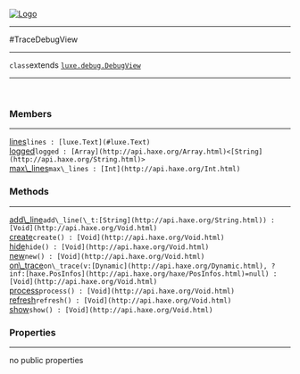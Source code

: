 
[![Logo](../../../images/logo.png)](../../../api/index.html)

---



#TraceDebugView



---

`class`extends <code><span>[luxe.debug.DebugView]()</span></code>
<span class="meta">

</span>


---

&nbsp;
&nbsp;

<h3>Members</h3> <hr/><span class="member apipage">
            <a name="lines"><a class="lift" href="#lines">lines</a></a><code class="signature apipage">lines : [luxe.Text](#luxe.Text)</code><br/></span>
        <span class="small_desc_flat"></span><span class="member apipage">
            <a name="logged"><a class="lift" href="#logged">logged</a></a><code class="signature apipage">logged : [Array](http://api.haxe.org/Array.html)&lt;[String](http://api.haxe.org/String.html)&gt;</code><br/></span>
        <span class="small_desc_flat"></span><span class="member apipage">
            <a name="max_lines"><a class="lift" href="#max_lines">max\_lines</a></a><code class="signature apipage">max\_lines : [Int](http://api.haxe.org/Int.html)</code><br/></span>
        <span class="small_desc_flat"></span>

<h3>Methods</h3> <hr/><span class="method apipage">
            <a name="add_line"><a class="lift" href="#add_line">add\_line</a></a><code class="signature apipage">add\_line(\_t:<span>[String](http://api.haxe.org/String.html)</span>) : [Void](http://api.haxe.org/Void.html)</code><br/><span class="small_desc_flat"></span>
        </span>
    <span class="method apipage">
            <a name="create"><a class="lift" href="#create">create</a></a><code class="signature apipage">create() : [Void](http://api.haxe.org/Void.html)</code><br/><span class="small_desc_flat"></span>
        </span>
    <span class="method apipage">
            <a name="hide"><a class="lift" href="#hide">hide</a></a><code class="signature apipage">hide() : [Void](http://api.haxe.org/Void.html)</code><br/><span class="small_desc_flat"></span>
        </span>
    <span class="method apipage">
            <a name="new"><a class="lift" href="#new">new</a></a><code class="signature apipage">new() : [Void](http://api.haxe.org/Void.html)</code><br/><span class="small_desc_flat"></span>
        </span>
    <span class="method apipage">
            <a name="on_trace"><a class="lift" href="#on_trace">on\_trace</a></a><code class="signature apipage">on\_trace(v:<span>[Dynamic](http://api.haxe.org/Dynamic.html)</span>, ?inf:<span>[haxe.PosInfos](http://api.haxe.org/haxe/PosInfos.html)=null</span>) : [Void](http://api.haxe.org/Void.html)</code><br/><span class="small_desc_flat"></span>
        </span>
    <span class="method apipage">
            <a name="process"><a class="lift" href="#process">process</a></a><code class="signature apipage">process() : [Void](http://api.haxe.org/Void.html)</code><br/><span class="small_desc_flat"></span>
        </span>
    <span class="method apipage">
            <a name="refresh"><a class="lift" href="#refresh">refresh</a></a><code class="signature apipage">refresh() : [Void](http://api.haxe.org/Void.html)</code><br/><span class="small_desc_flat"></span>
        </span>
    <span class="method apipage">
            <a name="show"><a class="lift" href="#show">show</a></a><code class="signature apipage">show() : [Void](http://api.haxe.org/Void.html)</code><br/><span class="small_desc_flat"></span>
        </span>
    

<h3>Properties</h3> <hr/>no public properties

&nbsp;
&nbsp;
&nbsp;
